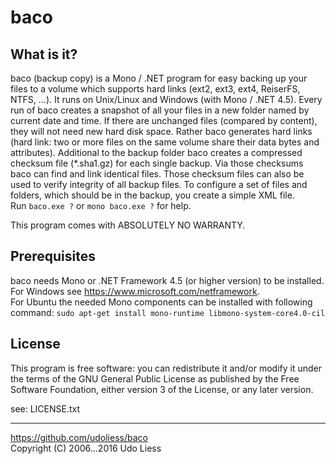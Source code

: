 baco
====

What is it?
-----------
baco (backup copy) is a Mono / .NET program for easy backing up your files to a
volume which supports hard links (ext2, ext3, ext4, ReiserFS, NTFS, ...).
It runs on Unix/Linux and Windows (with Mono / .NET 4.5).
Every run of baco creates a snapshot of all your files in a new folder named
by current date and time. If there are unchanged files (compared by content),
they will not need new hard disk space. Rather baco generates hard links
(hard link: two or more files on the same volume share their data bytes and
attributes).
Additional to the backup folder baco creates a compressed checksum file
(*.sha1.gz) for each single backup. Via those checksums baco can find and link
identical files. Those checksum files can also be used to verify integrity of
all backup files.
To configure a set of files and folders, which should be in the backup, you
create a simple XML file.  
Run `baco.exe ?` or `mono baco.exe ?` for help.

This program comes with ABSOLUTELY NO WARRANTY.

Prerequisites
-------------
baco needs Mono or .NET Framework 4.5 (or higher version) to be installed.  
For Windows see <https://www.microsoft.com/netframework>.  
For Ubuntu the needed Mono components can be installed with following command:
`sudo apt-get install mono-runtime libmono-system-core4.0-cil`

License
-------
This program is free software: you can redistribute it and/or modify it under
the terms of the GNU General Public License as published by the Free Software
Foundation, either version 3 of the License, or any later version.

see: LICENSE.txt

---
<https://github.com/udoliess/baco>  
Copyright (C) 2006...2016 Udo Liess

